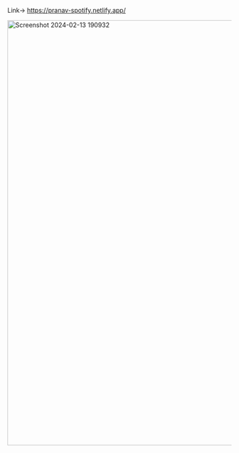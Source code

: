 Link-> https://pranav-spotify.netlify.app/




<img width="955" alt="Screenshot 2024-02-13 190932" src="https://github.com/panu-10/Spotify-Clone/assets/146022425/c3f97f79-471c-43ec-88bd-67862bf31d72">

